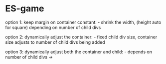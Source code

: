# ES-game

option 1: keep margin on container constant:
    - shrink the width, (height auto for square) depending on number of child divs

option 2: dynamically adjust the container:
    - fixed child div size, container size adjusts to number of child divs being added

option 3: dynamically adjust both the container and child:
    - depends on number of child divs -> 